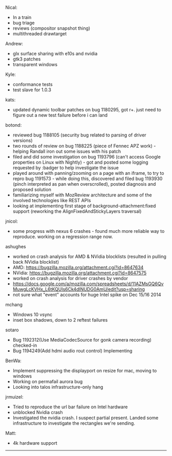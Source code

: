 

Nical:
* In a train
* bug triage
* reviews (compositor snapshot thing)
* multithreaded drawtarget



Andrew:
* glx surface sharing with e10s and nvidia
* gtk3 patches
* transparent windows



Kyle:
* conformance tests
* test slave for 1.0.3



kats:
* updated dynamic toolbar patches on bug 1180295, got r+. just need to figure out a new test failure before i can land



botond:
  - reviewed bug 1188105 (security bug related to parsing of driver versions)
  - two rounds of review on bug 1188225 (piece of Fennec APZ work)
          - helping Randall iron out some issues with his patch
  - filed and did some investigation on bug 1193796 (can't access Google properties on Linux with Nightly)
          - got and posted some logging requested by :badger to help investigate the issue
  - played around with panning/zooming on a page with an iframe, to try to repro bug 1191573
          - while doing this, discovered and filed bug 1193930 (pinch interpreted as pan when overscrolled), posted diagnosis and proposed solution
  - familiarizing myself with MozReview architecture and some of the involved technologies like REST APIs
  - looking at implementing first stage of background-attachment:fixed support (reworking the AlignFixedAndStickyLayers traversal)



jnicol:
* some progress with nexus 6 crashes - found much more reliable way to reproduce. working on a regression range now.



ashughes
* worked on crash analysis for AMD & NVidia blocklists (resulted in pulling back NVidia blocklist)
* AMD: https://bugzilla.mozilla.org/attachment.cgi?id=8647634
* NVidia: https://bugzilla.mozilla.org/attachment.cgi?id=8647575
* worked on crash analysis for driver crashes by vendor
* https://docs.google.com/a/mozilla.com/spreadsheets/d/11AZMsGQ6QvMuwgLcKVHx_L6tKQUIs6Ck4dINUDG0AmU/edit?usp=sharing
* not sure what "event" accounts for huge Intel spike on Dec 15/16 2014



mchang
* Windows 10 vsync
* inset box shadows, down to 2 reftest failures



sotaro
* Bug 1192312(Use MediaCodecSource for gonk camera recording) checked-in
* Bug 1194249(Add hdmi audio rout control) Implementing



BenWa:
* Implement suppressing the displayport on resize for mac, moving to windows
* Working on permafail aurora bug
* Looking into talos infrastructure-only hang



jrmuizel:
* Tried to reproduce the url bar failure on Intel hardware
* unblocked Nvidia crash
* Investigated the nvidia crash. I suspect partial present. Landed some infrastructure to investigate the rectangles we're sending.



Matt:
* 4k hardware support

________________


